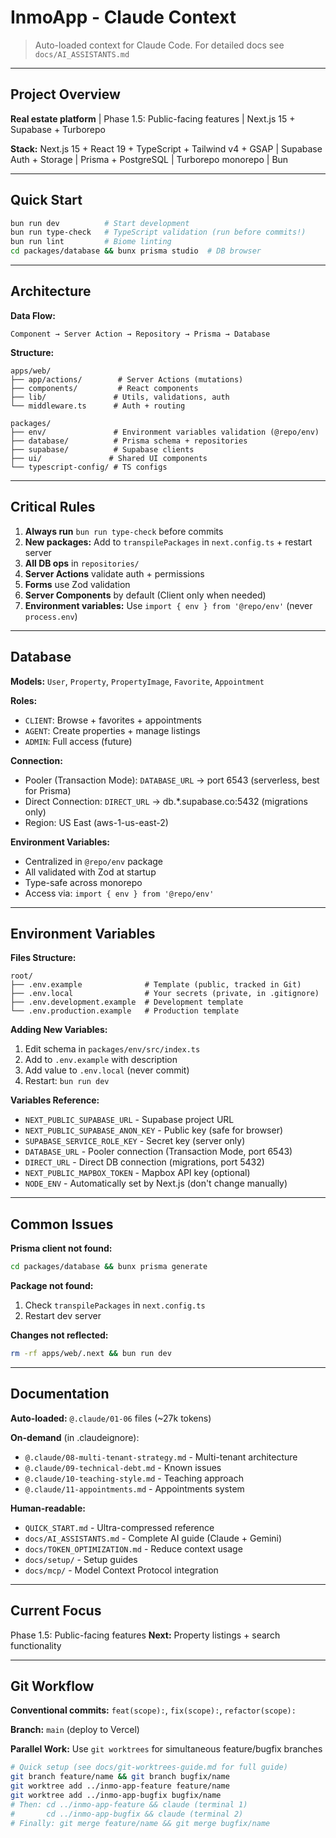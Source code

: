 # InmoApp - Claude Context

> Auto-loaded context for Claude Code. For detailed docs see `docs/AI_ASSISTANTS.md`

---

## Project Overview

**Real estate platform** | Phase 1.5: Public-facing features | Next.js 15 + Supabase + Turborepo

**Stack:** Next.js 15 + React 19 + TypeScript + Tailwind v4 + GSAP | Supabase Auth + Storage | Prisma + PostgreSQL | Turborepo monorepo | Bun

---

## Quick Start

```bash
bun run dev          # Start development
bun run type-check   # TypeScript validation (run before commits!)
bun run lint         # Biome linting
cd packages/database && bunx prisma studio  # DB browser
```

---

## Architecture

**Data Flow:**
```
Component → Server Action → Repository → Prisma → Database
```

**Structure:**
```
apps/web/
├── app/actions/        # Server Actions (mutations)
├── components/         # React components
├── lib/               # Utils, validations, auth
└── middleware.ts      # Auth + routing

packages/
├── env/               # Environment variables validation (@repo/env)
├── database/          # Prisma schema + repositories
├── supabase/          # Supabase clients
├── ui/               # Shared UI components
└── typescript-config/ # TS configs
```

---

## Critical Rules

1. **Always run** `bun run type-check` before commits
2. **New packages:** Add to `transpilePackages` in `next.config.ts` + restart server
3. **All DB ops** in `repositories/`
4. **Server Actions** validate auth + permissions
5. **Forms** use Zod validation
6. **Server Components** by default (Client only when needed)
7. **Environment variables:** Use `import { env } from '@repo/env'` (never `process.env`)

---

## Database

**Models:** `User`, `Property`, `PropertyImage`, `Favorite`, `Appointment`

**Roles:**
- `CLIENT`: Browse + favorites + appointments
- `AGENT`: Create properties + manage listings
- `ADMIN`: Full access (future)

**Connection:**
- Pooler (Transaction Mode): `DATABASE_URL` → port 6543 (serverless, best for Prisma)
- Direct Connection: `DIRECT_URL` → db.*.supabase.co:5432 (migrations only)
- Region: US East (aws-1-us-east-2)

**Environment Variables:**
- Centralized in `@repo/env` package
- All validated with Zod at startup
- Type-safe across monorepo
- Access via: `import { env } from '@repo/env'`

---

## Environment Variables

**Files Structure:**
```
root/
├── .env.example              # Template (public, tracked in Git)
├── .env.local                # Your secrets (private, in .gitignore)
├── .env.development.example  # Development template
└── .env.production.example   # Production template
```

**Adding New Variables:**
1. Edit schema in `packages/env/src/index.ts`
2. Add to `.env.example` with description
3. Add value to `.env.local` (never commit)
4. Restart: `bun run dev`

**Variables Reference:**
- `NEXT_PUBLIC_SUPABASE_URL` - Supabase project URL
- `NEXT_PUBLIC_SUPABASE_ANON_KEY` - Public key (safe for browser)
- `SUPABASE_SERVICE_ROLE_KEY` - Secret key (server only)
- `DATABASE_URL` - Pooler connection (Transaction Mode, port 6543)
- `DIRECT_URL` - Direct DB connection (migrations, port 5432)
- `NEXT_PUBLIC_MAPBOX_TOKEN` - Mapbox API key (optional)
- `NODE_ENV` - Automatically set by Next.js (don't change manually)

---

## Common Issues

**Prisma client not found:**
```bash
cd packages/database && bunx prisma generate
```

**Package not found:**
1. Check `transpilePackages` in `next.config.ts`
2. Restart dev server

**Changes not reflected:**
```bash
rm -rf apps/web/.next && bun run dev
```

---

## Documentation

**Auto-loaded:** `@.claude/01-06` files (~27k tokens)

**On-demand** (in .claudeignore):
- `@.claude/08-multi-tenant-strategy.md` - Multi-tenant architecture
- `@.claude/09-technical-debt.md` - Known issues
- `@.claude/10-teaching-style.md` - Teaching approach
- `@.claude/11-appointments.md` - Appointments system

**Human-readable:**
- `QUICK_START.md` - Ultra-compressed reference
- `docs/AI_ASSISTANTS.md` - Complete AI guide (Claude + Gemini)
- `docs/TOKEN_OPTIMIZATION.md` - Reduce context usage
- `docs/setup/` - Setup guides
- `docs/mcp/` - Model Context Protocol integration

---

## Current Focus

Phase 1.5: Public-facing features
**Next:** Property listings + search functionality

---

## Git Workflow

**Conventional commits:** `feat(scope):`, `fix(scope):`, `refactor(scope):`

**Branch:** `main` (deploy to Vercel)

**Parallel Work:** Use `git worktrees` for simultaneous feature/bugfix branches
```bash
# Quick setup (see docs/git-worktrees-guide.md for full guide)
git branch feature/name && git branch bugfix/name
git worktree add ../inmo-app-feature feature/name
git worktree add ../inmo-app-bugfix bugfix/name
# Then: cd ../inmo-app-feature && claude (terminal 1)
#       cd ../inmo-app-bugfix && claude (terminal 2)
# Finally: git merge feature/name && git merge bugfix/name
```
